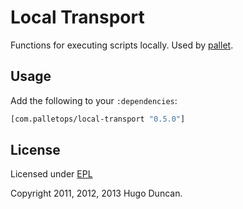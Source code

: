 # Local Transport

Functions for executing scripts locally.  Used by
[pallet](https://github.com/pallet/pallet).

## Usage

Add the following to your `:dependencies`:

```clj
[com.palletops/local-transport "0.5.0"]
```

## License

Licensed under [EPL](http://www.eclipse.org/legal/epl-v10.html)

Copyright 2011, 2012, 2013  Hugo Duncan.
